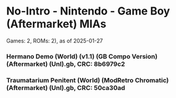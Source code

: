 # No-Intro - Nintendo - Game Boy (Aftermarket) MIAs
Games: 2, ROMs: 2), as of 2025-01-27
### Hermano Demo (World) (v1.1) (GB Compo Version) (Aftermarket) (Unl).gb, CRC: 8b6979c2
### Traumatarium Penitent (World) (ModRetro Chromatic) (Aftermarket) (Unl).gb, CRC: 50ca30ad
